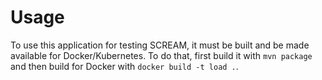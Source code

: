 # Usage
To use this application for testing SCREAM, it must be built and be made available for Docker/Kubernetes. To
do that, first build it with `mvn package` and then build for Docker with `docker build -t load .`.
